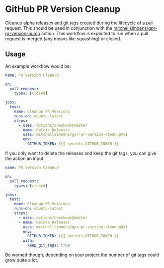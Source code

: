 # GitHub PR Version Cleanup

Cleanup alpha releases and git tags created during the lifecycle of a pull request. This should be used in conjunction
with the [mitchellsimoens/gpr-pr-version-bump](https://github.com/mitchellsimoens/gpr-pr-version-bump) action. This
workflow is expected to run when a pull request is merged (any means like squashing) or closed.

## Usage

An example workflow would be:

```yaml
name: PR Version Cleanup

on:
  pull_request:
    types: [closed]

jobs:
  test:
    name: Cleanup PR Versions
    runs-on: ubuntu-latest
    steps:
      - uses: actions/checkout@master
      - name: Delete Releases
        uses: mitchellsimoens/gpr-pr-version-cleanup@v1
        env:
          GITHUB_TOKEN: ${{ secrets.GITHUB_TOKEN }}
```

If you only want to delete the releases and keep the git tags, you can give the action an input:

```yaml
name: PR Version Cleanup

on:
  pull_request:
    types: [closed]

jobs:
  test:
    name: Cleanup PR Versions
    runs-on: ubuntu-latest
    steps:
      - uses: actions/checkout@master
      - name: Delete Releases
        uses: mitchellsimoens/gpr-pr-version-cleanup@v1
        env:
          GITHUB_TOKEN: ${{ secrets.GITHUB_TOKEN }}
        with:
          keep_git_tags: true
```

Be warned though, depending on your project the number of git tags could grow quite a lot.
